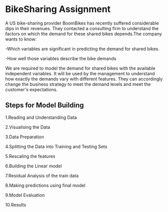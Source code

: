 # BikeSharing Assignment
A US bike-sharing provider BoomBikes has recently suffered considerable dips in their revenues. They contacted a consulting firm to understand the factors on which the demand for these shared bikes depends.The company wants to know:

  -Which variables are significant in predicting the demand for shared bikes.
  
  -How well those variables describe the bike demands
  
We are required to model the demand for shared bikes with the available independent variables. It will be used by the management to understand how exactly the demands vary with different features. They can accordingly change the business strategy to meet the demand levels and meet the customer's expectations.

## Steps for Model Building
1.Reading and Understanding Data 

2.Visualising the Data

3.Data Preparation

4.Splitting the Data into Training and Testing Sets

5.Rescaling the features

6.Building the Linear model

7.Residual Analysis of the train data

8.Making predictions using final model

9.Model Evaluation

10.Results
